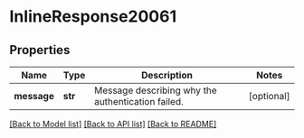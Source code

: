 # InlineResponse20061

## Properties
Name | Type | Description | Notes
------------ | ------------- | ------------- | -------------
**message** | **str** | Message describing why the authentication failed. | [optional] 

[[Back to Model list]](../README.md#documentation-for-models) [[Back to API list]](../README.md#documentation-for-api-endpoints) [[Back to README]](../README.md)

